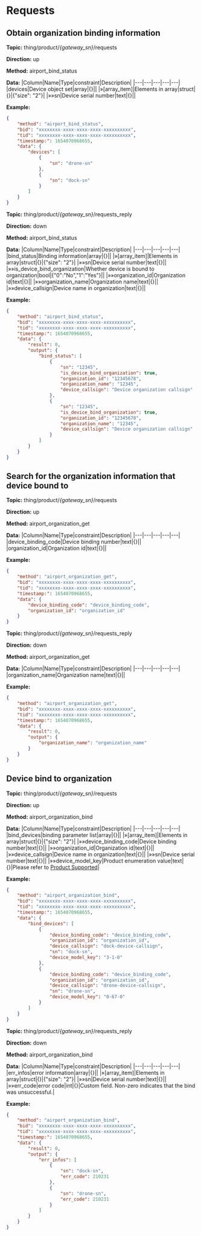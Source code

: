 








 # Requests

## Obtain organization binding information



**Topic:** thing/product/*{gateway_sn}*/requests

**Direction:** up

**Method:** airport_bind_status

**Data:**
|Column|Name|Type|constraint|Description|
|---|---|---|---|---|
  |devices|Device object set|array|{}||
|»[array_item]|Elements in array|struct|{}|{"size": "2"}|
|»»sn|Device serial number|text|{}||
 

 

**Example:**
```json
{
	"method": "airport_bind_status",
	"bid": "xxxxxxxx-xxxx-xxxx-xxxx-xxxxxxxxxx",
	"tid": "xxxxxxxx-xxxx-xxxx-xxxx-xxxxxxxxxx",
	"timestamp:": 1654070968655,
	"data": {
		"devices": [
			{
				"sn": "drone-sn"
			},
			{
				"sn": "dock-sn"
			}
		]
	}
}
```



**Topic:** thing/product/*{gateway_sn}*/requests_reply

**Direction:** down

**Method:** airport_bind_status

**Data:**
|Column|Name|Type|constraint|Description|
|---|---|---|---|---|
  |bind_status|Binding information|array|{}||
|»[array_item]|Elements in array|struct|{}|{"size": "2"}|
|»»sn|Device serial number|text|{}||
|»»is_device_bind_organization|Whether device is bound to organization|bool|{&#34;0&#34;:&#34;No&#34;,&#34;1&#34;:&#34;Yes&#34;}||
|»»organization_id|Organization id|text|{}||
|»»organization_name|Organization name|text|{}||
|»»device_callsign|Device name in organization|text|{}||
 

 

**Example:**
```json
{
	"method": "airport_bind_status",
	"bid": "xxxxxxxx-xxxx-xxxx-xxxx-xxxxxxxxxx",
	"tid": "xxxxxxxx-xxxx-xxxx-xxxx-xxxxxxxxxx",
	"timestamp:": 1654070968655,
	"data": {
		"result": 0,
		"output": {
			"bind_status": [
				{
					"sn": "12345",
					"is_device_bind_organization": true,
					"organization_id": "12345678",
					"organization_name": "12345",
					"device_callsign": "Device organization callsign"
				},
				{
					"sn": "12345",
					"is_device_bind_organization": true,
					"organization_id": "12345678",
					"organization_name": "12345",
					"device_callsign": "Device organization callsign"
				}
			]
		}
	}
}
```


## Search for the organization information that device bound to



**Topic:** thing/product/*{gateway_sn}*/requests

**Direction:** up

**Method:** airport_organization_get

**Data:**
|Column|Name|Type|constraint|Description|
|---|---|---|---|---|
|device_binding_code|Device binding number|text|{}||
|organization_id|Organization id|text|{}||

 

**Example:**
```json
{
	"method": "airport_organization_get",
	"bid": "xxxxxxxx-xxxx-xxxx-xxxx-xxxxxxxxxx",
	"tid": "xxxxxxxx-xxxx-xxxx-xxxx-xxxxxxxxxx",
	"timestamp:": 1654070968655,
	"data": {
		"device_binding_code": "device_binding_code",
		"organization_id": "organization_id"
	}
}
```



**Topic:** thing/product/*{gateway_sn}*/requests_reply

**Direction:** down

**Method:** airport_organization_get

**Data:**
|Column|Name|Type|constraint|Description|
|---|---|---|---|---|
|organization_name|Organization name|text|{}||

 

**Example:**
```json
{
	"method": "airport_organization_get",
	"bid": "xxxxxxxx-xxxx-xxxx-xxxx-xxxxxxxxxx",
	"tid": "xxxxxxxx-xxxx-xxxx-xxxx-xxxxxxxxxx",
	"timestamp:": 1654070968655,
	"data": {
		"result": 0,
		"output": {
			"organization_name": "organization_name"
		}
	}
}
```


## Device bind to organization



**Topic:** thing/product/*{gateway_sn}*/requests

**Direction:** up

**Method:** airport_organization_bind

**Data:**
|Column|Name|Type|constraint|Description|
|---|---|---|---|---|
  |bind_devices|binding parameter list|array|{}||
|»[array_item]|Elements in array|struct|{}|{"size": "2"}|
|»»device_binding_code|Device binding number|text|{}||
|»»organization_id|Organization id|text|{}||
|»»device_callsign|Device name in organization|text|{}||
|»»sn|Device serial number|text|{}||
|»»device_model_key|Product enumeration value|text|{}|Please refer to [Product Supported](https://developer.dji.com/doc/cloud-api-tutorial/en/overview/product-support.html)|
 

 

**Example:**
```json
{
	"method": "airport_organization_bind",
	"bid": "xxxxxxxx-xxxx-xxxx-xxxx-xxxxxxxxxx",
	"tid": "xxxxxxxx-xxxx-xxxx-xxxx-xxxxxxxxxx",
	"timestamp:": 1654070968655,
	"data": {
		"bind_devices": [
			{
				"device_binding_code": "device_binding_code",
				"organization_id": "organization_id",
				"device_callsign": "dock-device-callsign",
				"sn": "dock-sn",
				"device_model_key": "3-1-0"
			},
			{
				"device_binding_code": "device_binding_code",
				"organization_id": "organization_id",
				"device_callsign": "drone-device-callsign",
				"sn": "drone-sn",
				"device_model_key": "0-67-0"
			}
		]
	}
}
```



**Topic:** thing/product/*{gateway_sn}*/requests_reply

**Direction:** down

**Method:** airport_organization_bind

**Data:**
|Column|Name|Type|constraint|Description|
|---|---|---|---|---|
  |err_infos|error information|array|{}||
|»[array_item]|Elements in array|struct|{}|{"size": "2"}|
|»»sn|Device serial number|text|{}||
|»»err_code|error code|int|{}|Custom field. Non-zero indicates that the bind was unsuccessful.|
 

 

**Example:**
```json
{
	"method": "airport_organization_bind",
	"bid": "xxxxxxxx-xxxx-xxxx-xxxx-xxxxxxxxxx",
	"tid": "xxxxxxxx-xxxx-xxxx-xxxx-xxxxxxxxxx",
	"timestamp:": 1654070968655,
	"data": {
		"result": 0,
		"output": {
			"err_infos": [
				{
					"sn": "dock-sn",
					"err_code": 210231
				},
				{
					"sn": "drone-sn",
					"err_code": 210231
				}
			]
		}
	}
}
```



